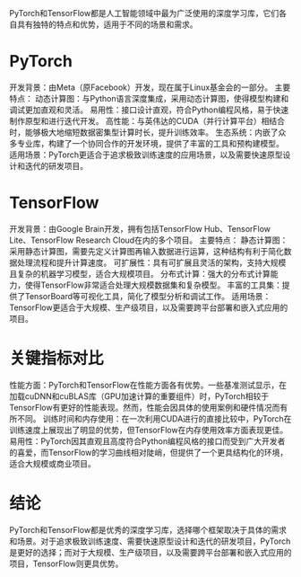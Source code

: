 PyTorch和TensorFlow都是人工智能领域中最为广泛使用的深度学习库，它们各自具有独特的特点和优势，适用于不同的场景和需求。

# PyTorch
开发背景：由Meta（原Facebook）开发，现在属于Linux基金会的一部分。
主要特点：
动态计算图：与Python语言深度集成，采用动态计算图，使得模型构建和调试更加直观和灵活。
易用性：接口设计直观，符合Python编程风格，易于快速制作原型和进行迭代开发。
高性能：与英伟达的CUDA（并行计算平台）相结合时，能够极大地缩短数据密集型计算时长，提升训练效率。
生态系统：内嵌了众多专业库，构建了一个协同合作的开发环境，提供了丰富的工具和预构建模型。
适用场景：PyTorch更适合于追求极致训练速度的应用场景，以及需要快速原型设计和迭代的研发项目。
# TensorFlow
开发背景：由Google Brain开发，拥有包括TensorFlow Hub、TensorFlow Lite、TensorFlow Research Cloud在内的多个项目。
主要特点：
静态计算图：采用静态计算图，需要先定义计算图再输入数据进行运算，这种结构有利于简化数据处理流程和提升计算速度。
可扩展性：具有可扩展且灵活的架构，支持大规模且复杂的机器学习模型，适合大规模项目。
分布式计算：强大的分布式计算能力，使得TensorFlow非常适合处理大规模数据集和复杂模型。
丰富的工具集：提供了TensorBoard等可视化工具，简化了模型分析和调试工作。
适用场景：TensorFlow更适合于大规模、生产级项目，以及需要跨平台部署和嵌入式应用的项目。
# 关键指标对比
性能方面：PyTorch和TensorFlow在性能方面各有优势。一些基准测试显示，在加载cuDNN和cuBLAS库（GPU加速计算的重要组件）时，PyTorch相较于TensorFlow有更好的性能表现。然而，性能会因具体的使用案例和硬件情况而有所不同。
训练时间和内存使用：在一次利用CUDA进行的直接比较中，PyTorch在训练速度上展现出了明显的优势，但TensorFlow在内存使用效率方面表现更佳。
易用性：PyTorch因其直观且高度符合Python编程风格的接口而受到广大开发者的喜爱，而TensorFlow的学习曲线相对陡峭，但提供了一个更具结构化的环境，适合大规模或商业项目。
# 结论
PyTorch和TensorFlow都是优秀的深度学习库，选择哪个框架取决于具体的需求和场景。对于追求极致训练速度、需要快速原型设计和迭代的研发项目，PyTorch是更好的选择；而对于大规模、生产级项目，以及需要跨平台部署和嵌入式应用的项目，TensorFlow则更具优势。